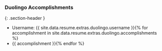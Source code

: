 ### Duolingo Accomplishments
{: .section-header }
* Username: {{ site.data.resume.extras.duolingo.username }}{% for accomplishment in site.data.resume.extras.duolingo.accomplishments %}
* {{ accomplishment }}{% endfor %}